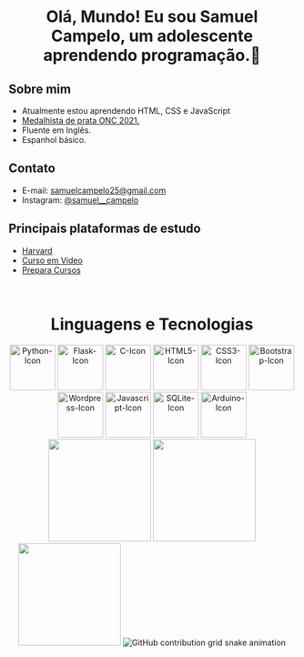 <h1 align="center">Olá, Mundo! Eu sou Samuel Campelo, um adolescente aprendendo programação.👋</h1>

<h2>Sobre mim</h2>
<ul>
  <li>Atualmente estou aprendendo HTML, CSS e JavaScript</li>
  <li><a href="https://certificados.onciencias.org/item/1ZX7TRN6">Medalhista de prata ONC 2021.</a></li>
  <li>Fluente em Inglês.</li>
  <li>Espanhol básico.</li>
</ul>

<h2>Contato</h2>

<ul>
  <li>E-mail: <a href="mailto:samuelcampelo25@gmail.com">samuelcampelo25@gmail.com</a></li>
  <li>Instagram: <a href="https://www.instagram.com/samuel__campelo/">@samuel__campelo</a></li>
</ul>

<h2>Principais plataformas de estudo</h2>

<ul>
  <li><a href="https://profile.edx.org/u/samuelcampelo25">Harvard</a></li>
  <li><a href="https://www.cursoemvideo.com">Curso em Vídeo</a></li>
  <li><a href="https://www.prepara.com.br/cursos/presenciais/tecnologia/curso-web-design-presencial">Prepara Cursos</a></li>
</ul>

<br>

<h1 align="center">Linguagens e Tecnologias</h1>

<div align="center" style="display: inline-block;">
    <img width="80px" src="https://cdn.jsdelivr.net/gh/devicons/devicon/icons/python/python-original.svg" alt="Python-Icon">
    <img width="80px" src="https://cdn.jsdelivr.net/gh/devicons/devicon/icons/flask/flask-original.svg" alt="Flask-Icon">
    <img width="80px" src="https://cdn.jsdelivr.net/gh/devicons/devicon/icons/c/c-original.svg" alt="C-Icon">
    <img width="80px" src="https://cdn.jsdelivr.net/gh/devicons/devicon/icons/html5/html5-original.svg" alt="HTML5-Icon">
    <img width="80px" src="https://cdn.jsdelivr.net/gh/devicons/devicon/icons/css3/css3-original.svg" alt="CSS3-Icon">
    <img width="80px" src="https://cdn.jsdelivr.net/gh/devicons/devicon/icons/bootstrap/bootstrap-original.svg" alt="Bootstrap-Icon">
    <img width="80px" src="https://cdn.jsdelivr.net/gh/devicons/devicon@latest/icons/wordpress/wordpress-plain.svg" alt="Wordpress-Icon">
    <img width="80px" src="https://cdn.jsdelivr.net/gh/devicons/devicon/icons/javascript/javascript-original.svg" alt="Javascript-Icon">
    <img width="80px" src="https://cdn.jsdelivr.net/gh/devicons/devicon/icons/sqlite/sqlite-original.svg" alt="SQLite-Icon">
    <img width="80px" src="https://cdn.jsdelivr.net/gh/devicons/devicon@latest/icons/arduino/arduino-original.svg" alt="Arduino-Icon">
</div>

<br>

<div align="center">
  <img height="180em" src="https://github-readme-stats.vercel.app/api/top-langs/?username=OrekiHoutarouu&count_private=true&layout=compact&theme=radical&locale=pt-br"/>
  <img height="180em" src="https://github-readme-stats.vercel.app/api/?username=OrekiHoutarouu&count_private=true&show_icons=true&theme=radical&locale=pt-br"/>
  <br>
  <img height="180em" src="https://github-readme-streak-stats.herokuapp.com/?user=OrekiHoutarouu&theme=radical&locale=pt-br"/>
  <picture>
    <source media="(prefers-color-scheme: dark)" srcset="https://github.com/OrekiHoutarouu/OrekiHoutarouu/blob/manual-run-output/only-svg/github-contribution-grid-snake-dark.svg">
    <img src="https://github.com/OrekiHoutarouu/OrekiHoutarouu/blob/manual-run-output/only-svg/github-contribution-grid-snake-dark.svg" alt="GitHub contribution grid snake animation">
  </picture>
</div>
